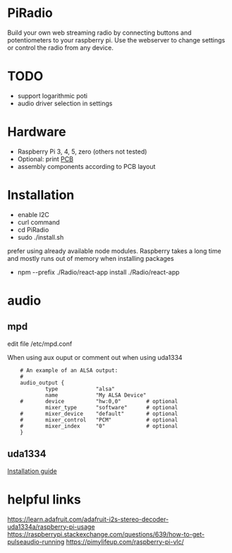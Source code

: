 # PiRadio
Build your own web streaming radio by connecting buttons and potentiometers to your raspberry pi.
Use the webserver to change settings or control the radio from any device.

# TODO
- support logarithmic poti
- audio driver selection in settings

# Hardware
- Raspberry Pi 3, 4, 5, zero (others not tested)
- Optional: print [PCB](PCB) 
- assembly components according to PCB layout

# Installation
- enable I2C
- curl command
- cd PiRadio
- sudo ./install.sh

prefer using already available node modules. Raspberry takes a long time and mostly runs out of memory when installing packages
- npm --prefix ./Radio/react-app install ./Radio/react-app

# audio
## mpd
edit file /etc/mpd.conf

When using aux ouput or comment out when using uda1334
```commandline
    # An example of an ALSA output:
    #       
    audio_output {
            type            "alsa"
            name            "My ALSA Device"
    #       device          "hw:0,0"        # optional
            mixer_type      "software"      # optional
    #       mixer_device    "default"       # optional
    #       mixer_control   "PCM"           # optional
    #       mixer_index     "0"             # optional
    }
```
## uda1334
[Installation guide](https://learn.adafruit.com/adafruit-i2s-stereo-decoder-uda1334a/raspberry-pi-usage)


# helpful links
https://learn.adafruit.com/adafruit-i2s-stereo-decoder-uda1334a/raspberry-pi-usage
https://raspberrypi.stackexchange.com/questions/639/how-to-get-pulseaudio-running
https://pimylifeup.com/raspberry-pi-vlc/
